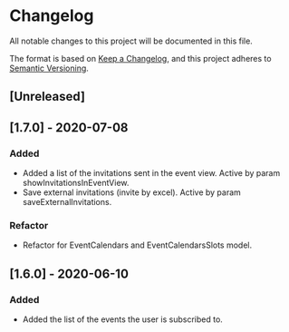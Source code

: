 # Changelog
All notable changes to this project will be documented in this file.

The format is based on [Keep a Changelog](https://keepachangelog.com/en/1.0.0/),
and this project adheres to [Semantic Versioning](https://semver.org/spec/v2.0.0.html).

## [Unreleased]

## [1.7.0] - 2020-07-08
### Added
- Added a list of the invitations sent in the event view. Active by param showInvitationsInEventView.
- Save external invitations (invite by excel). Active by param saveExternalInvitations.

### Refactor
- Refactor for EventCalendars and EventCalendarsSlots model.

## [1.6.0] - 2020-06-10
### Added
- Added the list of the events the user is subscribed to.
